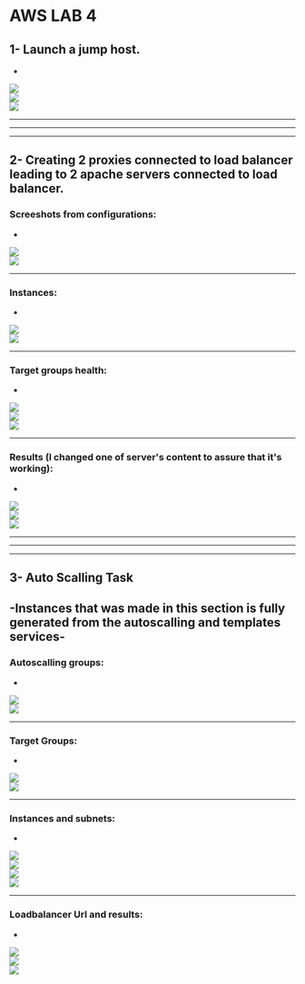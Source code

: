 # **AWS LAB 4**
## **1- Launch a jump host.**

-
![](https://github.com/abdulrahman102/Sprints_tasks/blob/master/aws/aws_lab_4/Screenshots/1-1.png)  
![](https://github.com/abdulrahman102/Sprints_tasks/blob/master/aws/aws_lab_4/Screenshots/1-2.png)  
![](https://github.com/abdulrahman102/Sprints_tasks/blob/master/aws/aws_lab_4/Screenshots/1-3.png)  

-------------
-------------
-------------

## **2- Creating 2 proxies connected to load balancer leading to 2 apache servers connected to load balancer.**

### **Screeshots from configurations:**

- 
![](https://github.com/abdulrahman102/Sprints_tasks/blob/master/aws/aws_lab_4/Screenshots/2-1.png)  
![](https://github.com/abdulrahman102/Sprints_tasks/blob/master/aws/aws_lab_4/Screenshots/2-2.png)  

-------------

### **Instances:**

- 
![](https://github.com/abdulrahman102/Sprints_tasks/blob/master/aws/aws_lab_4/Screenshots/2-3.png)  
![](https://github.com/abdulrahman102/Sprints_tasks/blob/master/aws/aws_lab_4/Screenshots/2-4.png)  

-------------

### **Target groups health:**

- 
![](https://github.com/abdulrahman102/Sprints_tasks/blob/master/aws/aws_lab_4/Screenshots/2-5.png)  
![](https://github.com/abdulrahman102/Sprints_tasks/blob/master/aws/aws_lab_4/Screenshots/2-6.png)  
![](https://github.com/abdulrahman102/Sprints_tasks/blob/master/aws/aws_lab_4/Screenshots/2-7.png)  

-------------

### **Results (I changed one of server's content to assure that it's working):**

- 
![](https://github.com/abdulrahman102/Sprints_tasks/blob/master/aws/aws_lab_4/Screenshots/2-8.png)  
![](https://github.com/abdulrahman102/Sprints_tasks/blob/master/aws/aws_lab_4/Screenshots/2-9.png)  
![](https://github.com/abdulrahman102/Sprints_tasks/blob/master/aws/aws_lab_4/Screenshots/2-10.png)  

-------------
-------------
-------------


## **3- Auto Scalling Task**

## **-Instances that was made in this section is fully generated from the autoscalling and templates services-**

### **Autoscalling groups:**

- 
![](https://github.com/abdulrahman102/Sprints_tasks/blob/master/aws/aws_lab_4/Screenshots/3-1.png)  
![](https://github.com/abdulrahman102/Sprints_tasks/blob/master/aws/aws_lab_4/Screenshots/3-2.png)  

-------------

### **Target Groups:**

- 
![](https://github.com/abdulrahman102/Sprints_tasks/blob/master/aws/aws_lab_4/Screenshots/3-3.png)  
![](https://github.com/abdulrahman102/Sprints_tasks/blob/master/aws/aws_lab_4/Screenshots/3-4.png)  

-------------

### **Instances and subnets:**

-
![](https://github.com/abdulrahman102/Sprints_tasks/blob/master/aws/aws_lab_4/Screenshots/3-5.png)  
![](https://github.com/abdulrahman102/Sprints_tasks/blob/master/aws/aws_lab_4/Screenshots/3-6.png)  
![](https://github.com/abdulrahman102/Sprints_tasks/blob/master/aws/aws_lab_4/Screenshots/3-7.png)  
![](https://github.com/abdulrahman102/Sprints_tasks/blob/master/aws/aws_lab_4/Screenshots/3-8.png)  

-------------

### **Loadbalancer Url and results:**

-
![](https://github.com/abdulrahman102/Sprints_tasks/blob/master/aws/aws_lab_4/Screenshots/3-9.png)  
![](https://github.com/abdulrahman102/Sprints_tasks/blob/master/aws/aws_lab_4/Screenshots/3-10.png)  
![](https://github.com/abdulrahman102/Sprints_tasks/blob/master/aws/aws_lab_4/Screenshots/3-11.png)  